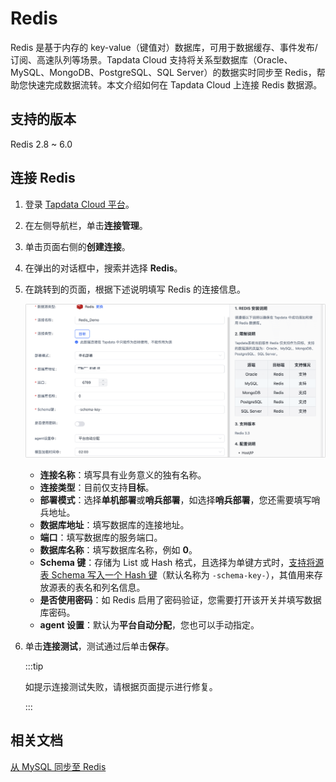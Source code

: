 # Redis

Redis 是基于内存的 key-value（键值对）数据库，可用于数据缓存、事件发布/订阅、高速队列等场景。Tapdata Cloud 支持将关系型数据库（Oracle、MySQL、MongoDB、PostgreSQL、SQL Server）的数据实时同步至 Redis，帮助您快速完成数据流转。本文介绍如何在 Tapdata Cloud 上连接 Redis 数据源。

## 支持的版本

Redis 2.8 ~ 6.0

## 连接 Redis

1. 登录 [Tapdata Cloud 平台](https://cloud.tapdata.net/console/v3/)。

2. 在左侧导航栏，单击**连接管理**。

3. 单击页面右侧的**创建连接**。

4. 在弹出的对话框中，搜索并选择 **Redis**。

5. 在跳转到的页面，根据下述说明填写 Redis 的连接信息。

   ![连接 Redis](../../images/connect_redis.png)

   * **连接名称**：填写具有业务意义的独有名称。
   * **连接类型**：目前仅支持**目标**。
   * **部署模式**：选择**单机部署**或**哨兵部署**，如选择**哨兵部署**，您还需要填写哨兵地址。
   * **数据库地址**：填写数据库的连接地址。
   * **端口**：填写数据库的服务端口。
   * **数据库名称**：填写数据库名称，例如 **0**。
   * **Schema 键**：存储为 List 或 Hash 格式，且选择为单键方式时，[支持将源表 Schema 写入一个 Hash 键](../../../best-practice/mysql-to-redis#release320-contain-table-head)（默认名称为 `-schema-key-`），其值用来存放源表的表名和列名信息。
   * **是否使用密码**：如 Redis 启用了密码验证，您需要打开该开关并填写数据库密码。
   * **agent 设置**：默认为**平台自动分配**，您也可以手动指定。

6. 单击**连接测试**，测试通过后单击**保存**。

   :::tip

   如提示连接测试失败，请根据页面提示进行修复。

   :::



## 相关文档

[从 MySQL 同步至 Redis](../../best-practice/mysql-to-redis.md)